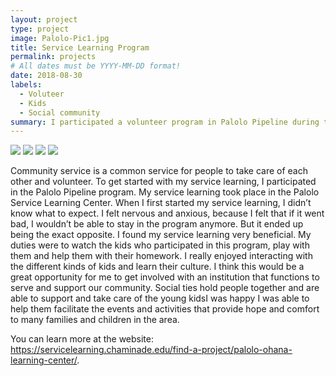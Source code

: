 ```yaml
---
layout: project
type: project
image: Palolo-Pic1.jpg
title: Service Learning Program
permalink: projects
# All dates must be YYYY-MM-DD format!
date: 2018-08-30
labels:
  - Voluteer
  - Kids
  - Social community
summary: I participated a volunteer program in Palolo Pipeline during the summer in 2017.
---
```


<div class="ui small rounded images">
  <img class="ui image" src="../images/micromouse-robot.png">
  <img class="ui image" src="../images/micromouse-robot-2.jpg">
  <img class="ui image" src="../images/micromouse.jpg">
  <img class="ui image" src="../images/micromouse-circuit.png">
</div>

Community service is a common service for people to take care of each other and volunteer. To get started with my service learning, I participated in the Palolo Pipeline program. My service learning took place in the Palolo Service Learning Center. When I first started my service learning, I didn’t know what to expect. I felt nervous and anxious, because I felt that if it went bad, I wouldn’t be able to stay in the program anymore. But it ended up being the exact opposite. I found my service learning very beneficial. My duties were to watch the kids who participated in this program, play with them and help them with their homework. I really enjoyed interacting with the different kinds of kids and learn their culture. I think this would be a great opportunity for me to get involved with an institution that functions to serve and support our community. Social ties hold people together and are able to support and take care of the young kidsI was happy I was able to help them facilitate the events and activities that provide hope and comfort to many families and children in the area.




You can learn more at the website: https://servicelearning.chaminade.edu/find-a-project/palolo-ohana-learning-center/.




